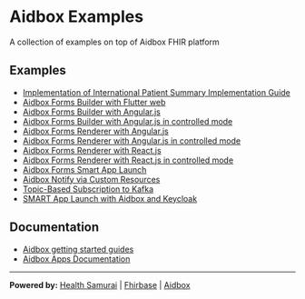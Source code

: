 # Aidbox Examples

A collection of examples on top of Aidbox FHIR platform

## Examples

- [Implementation of International Patient Summary Implementation Guide](ips_ig/)
- [Aidbox Forms Builder with Flutter web](aidbox-forms-builder-flutter-web/)
- [Aidbox Forms Builder with Angular.js](aidbox-forms-builder-angular/)
- [Aidbox Forms Builder with Angular.js in controlled mode](aidbox-forms-builder-angular-controlled/)
- [Aidbox Forms Renderer with Angular.js](aidbox-forms-renderer-angular/)
- [Aidbox Forms Renderer with Angular.js in controlled mode](aidbox-forms-renderer-angular-controlled/)
- [Aidbox Forms Renderer with React.js](aidbox-forms-renderer-react/)
- [Aidbox Forms Renderer with React.js in controlled mode](aidbox-forms-renderer-react-controlled/)
- [Aidbox Forms Smart App Launch](aidbox-forms-smart-launch-2/)
- [Aidbox Notify via Custom Resources](aidbox-notify-via-custom-resources/)
- [Topic-Based Subscription to Kafka](aidbox-subscriptions-to-kafka/)
- [SMART App Launch with Aidbox and Keycloak](smart-app-launch/)

## Documentation

- [Aidbox getting started guides](https://docs.aidbox.app/getting-started?utm_source=github&utm_medium=readme&utm_campaign=app-examples-repo)
- [Aidbox Apps Documentation](https://docs.aidbox.app/app-development/aidbox-sdk/aidbox-apps?utm_source=github&utm_medium=readme&utm_campaign=app-examples-repo)

***
**Powered by:**
[Health Samurai](http://www.health-samurai.io?utm_source=github&utm_medium=readme&utm_campaign=app-examples-repo) |
[Fhirbase](http://www.health-samurai.io/fhirbase?utm_source=github&utm_medium=readme&utm_campaign=app-examples-repo) |
[Aidbox](http://www.health-samurai.io/aidbox?utm_source=github&utm_medium=readme&utm_campaign=app-examples-repo)
